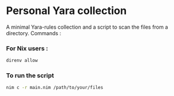 # Personal Yara collection

A minimal Yara-rules collection and a script to scan the files from a directory. Commands : 

### For Nix users : 
```bash
direnv allow
```
### To run the script
```bash
nim c -r main.nim /path/to/your/files
```
